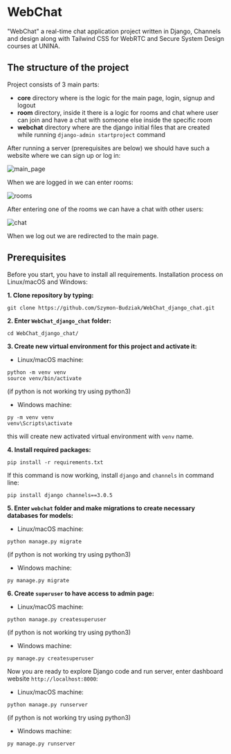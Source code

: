 # WebChat

"WebChat" a real-time chat application project written in Django, Channels and design along with Tailwind CSS for WebRTC and Secure System Design courses at UNINA.

## The structure of the project

Project consists of 3 main parts:

- **core** directory where is the logic for the main page, login, signup and logout
- **room** directory, inside it there is a logic for rooms and chat where user can join and have a chat with
  someone else inside the specific room
- **webchat** directory where are the django initial files that are created while running `django-admin startproject`
  command

After running a server (prerequisites are below) we should have such a website where we can sign up or log in:

![main_page](https://user-images.githubusercontent.com/75530523/207906155-9f92690c-3f73-413b-8fab-8ed656f065e4.png)

When we are logged in we can enter rooms:

![rooms](https://user-images.githubusercontent.com/75530523/207906197-b49c437f-d0a6-4f13-a13d-c84fd5c68224.png)

After entering one of the rooms we can have a chat with other users:

![chat](https://user-images.githubusercontent.com/75530523/207906251-5111e6c7-3556-442e-bc9b-97dc7772100f.png)

When we log out we are redirected to the main page.
## Prerequisites

Before you start, you have to install all requirements. Installation process on Linux/macOS and Windows:

__1. Clone repository by typing:__

```
git clone https://github.com/Szymon-Budziak/WebChat_django_chat.git
```

__2. Enter `WebChat_django_chat` folder:__

```
cd WebChat_django_chat/
```

__3. Create new virtual environment for this project and activate it:__

- Linux/macOS machine:

```
python -m venv venv
source venv/bin/activate
```

(if python is not working try using python3)

- Windows machine:

```
py -m venv venv
venv\Scripts\activate
```

this will create new activated virtual environment with `venv` name.

__4. Install required packages:__

```
pip install -r requirements.txt
```

If this command is now working, install `django` and `channels` in command line:

```
pip install django channels==3.0.5
```

__5. Enter `webchat` folder and make migrations to create necessary databases for models:__

- Linux/macOS machine:

```
python manage.py migrate
```

(if python is not working try using python3)

- Windows machine:

```
py manage.py migrate
```

__6. Create `superuser` to have access to admin page:__

- Linux/macOS machine:

```
python manage.py createsuperuser
```

(if python is not working try using python3)

- Windows machine:

```
py manage.py createsuperuser
```

Now you are ready to explore Django code and run server, enter dashboard website `http://localhost:8000`:

- Linux/macOS machine:

```
python manage.py runserver
```

(if python is not working try using python3)

- Windows machine:

```
py manage.py runserver
```
